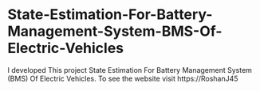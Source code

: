 # State-Estimation-For-Battery-Management-System-BMS-Of-Electric-Vehicles
I developed This project State Estimation For Battery Management System (BMS) Of Electric Vehicles. To see the website visit https://RoshanJ45
